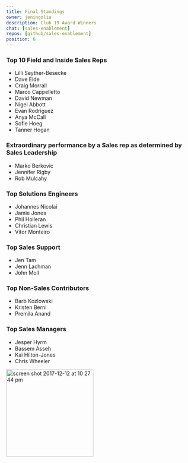 ```yaml
---
title: Final Standings
owner: jeningolia
description: Club 19 Award Winners
chat: [sales-enablement]
repos: [github/sales-enablement]
position: 6
---
```


### Top 10 Field and Inside Sales Reps
* Lilli Seyther-Besecke
* Dave Eide
* Craig Morrall
* Marco Cappelletto
* David Newman
* Nigel Abbott
* Evan Rodriguez
* Anya McCall
* Sofie Hoeg
* Tanner Hogan

### Extraordinary performance by a Sales rep as determined by Sales Leadership
* Marko Berkovic
* Jennifer Rigby
* Rob Mulcahy

### Top Solutions Engineers
* Johannes Nicolai
* Jamie Jones
* Phil Holleran
* Christian Lewis
* Vitor Monteiro

### Top Sales Support
* Jen Tam
* Jenn Lachman
* John Moll

### Top Non-Sales Contributors
* Barb Kozlowski
* Kristen Berni
* Premila Anand

### Top Sales Managers
* Jesper Hyrm
* Bassem Asseh
* Kai Hilton-Jones
* Chris Wheeler

<img width="235" alt="screen shot 2017-12-12 at 10 27 44 pm" src="https://user-images.githubusercontent.com/14840774/53467037-274d3a00-3a09-11e9-9155-0d7500676a83.png">

